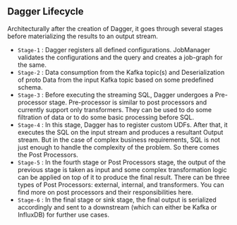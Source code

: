 ## Dagger Lifecycle

Architecturally after the creation of Dagger, it goes through several stages before materializing the results to an output stream.

- `Stage-1` : Dagger registers all defined configurations. JobManager validates the configurations and the query and creates a job-graph for the same.
- `Stage-2` : Data consumption from the Kafka topic(s) and Deserialization of proto Data from the input Kafka topic based on some predefined schema.
- `Stage-3` : Before executing the streaming SQL, Dagger undergoes a Pre-processor stage. Pre-processor is similar to post processors and currently support only transformers. They can be used to do some filtration of data or to do some basic processing before SQL.
- `Stage-4` : In this stage, Dagger has to register custom UDFs. After that, it executes the SQL on the input stream and produces a resultant Output stream. But in the case of complex business requirements, SQL is not just enough to handle the complexity of the problem. So there comes the Post Processors.
- `Stage-5` : In the fourth stage or Post Processors stage, the output of the previous stage is taken as input and some complex transformation logic can be applied on top of it to produce the final result. There can be three types of Post Processors: external, internal, and transformers. You can find more on post processors and their responsibilities here.
- `Stage-6` : In the final stage or sink stage, the final output is serialized accordingly and sent to a downstream (which can either be Kafka or InfluxDB) for further use cases.
